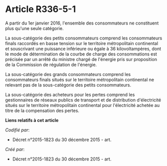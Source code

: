 # Article R336-5-1

A partir du 1er janvier 2016, l'ensemble des consommateurs ne constituent plus qu'une seule catégorie.

La sous-catégorie des petits consommateurs comprend les consommateurs finals raccordés en basse tension sur le territoire
métropolitain continental et souscrivant une puissance inférieure ou égale à 36 kilovoltampères, dont le mode de
détermination de la courbe de charge des consommations est précisée par un arrêté du ministre chargé de l'énergie pris sur
proposition de la Commission de régulation de l'énergie.

La sous-catégorie des grands consommateurs comprend les consommateurs finals situés sur le territoire métropolitain
continental ne relevant pas de la sous-catégorie des petits consommateurs.

La sous-catégorie des acheteurs pour les pertes comprend les gestionnaires de réseaux publics de transport et de distribution
d'électricité situés sur le territoire métropolitain continental pour l'électricité achetée au titre de la compensation des
pertes.

**Liens relatifs à cet article**

_Codifié par_:

  - Décret n°2015-1823 du 30 décembre 2015 - art.

_Créé par_:

  - Décret n°2015-1823 du 30 décembre 2015 - art.

